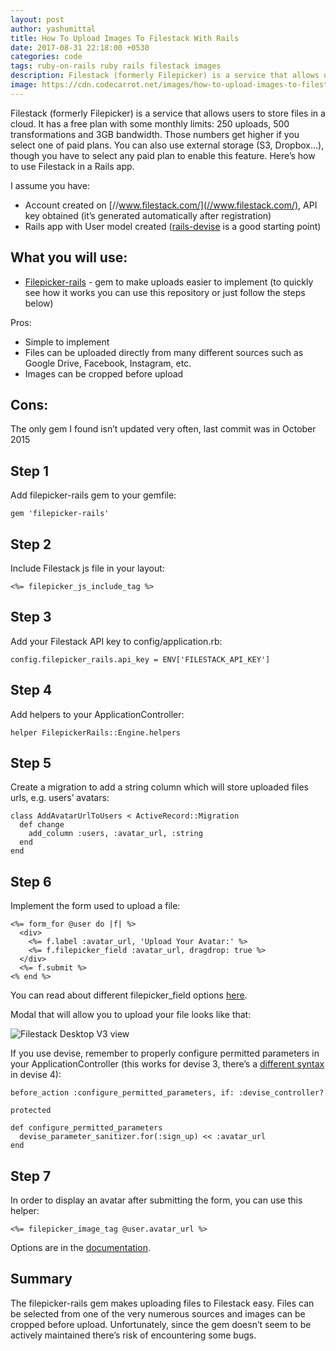 ```yaml
---
layout: post
author: yashumittal
title: How To Upload Images To Filestack With Rails
date: 2017-08-31 22:18:00 +0530
categories: code
tags: ruby-on-rails ruby rails filestack images
description: Filestack (formerly Filepicker) is a service that allows users to store files in a cloud. Here’s how to use Filestack in a Rails app.
image: https://cdn.codecarrot.net/images/how-to-upload-images-to-filestack-with-rails.png
---
```


Filestack (formerly Filepicker) is a service that allows users to store files in a cloud. It has a free plan with some monthly limits: 250 uploads, 500 transformations and 3GB bandwidth. Those numbers get higher if you select one of paid plans. You can also use external storage (S3, Dropbox…), though you have to select any paid plan to enable this feature. Here’s how to use Filestack in a Rails app.

I assume you have:

* Account created on [//www.filestack.com/](//www.filestack.com/), API key obtained (it’s generated automatically after registration)
* Rails app with User model created ([rails-devise](//github.com/RailsApps/rails-devise) is a good starting point)

## What you will use:

* [Filepicker-rails](//github.com/Ink/filepicker-rails) - gem to make uploads easier to implement (to quickly see how it works you can use this repository or just follow the steps below)

Pros:

* Simple to implement
* Files can be uploaded directly from many different sources such as Google Drive, Facebook, Instagram, etc.
* Images can be cropped before upload

## Cons:

The only gem I found isn’t updated very often, last commit was in October 2015

## Step 1

Add filepicker-rails gem to your gemfile:

```
gem 'filepicker-rails'
```

## Step 2

Include Filestack js file in your layout:
```
<%= filepicker_js_include_tag %>
```

## Step 3

Add your Filestack API key to config/application.rb:

```
config.filepicker_rails.api_key = ENV['FILESTACK_API_KEY']
```

## Step 4

Add helpers to your ApplicationController:

```
helper FilepickerRails::Engine.helpers
```

## Step 5

Create a migration to add a string column which will store uploaded files urls, e.g. users’ avatars:

```
class AddAvatarUrlToUsers < ActiveRecord::Migration
  def change
    add_column :users, :avatar_url, :string
  end
end
```

## Step 6

Implement the form used to upload a file:

```
<%= form_for @user do |f| %>
  <div>
    <%= f.label :avatar_url, 'Upload Your Avatar:' %>
    <%= f.filepicker_field :avatar_url, dragdrop: true %>
  </div>
  <%= f.submit %>
<% end %>
```

You can read about different filepicker_field options [here](//www.rubydoc.info/github/Ink/filepicker-rails/master/FilepickerRails/FormHelper).

Modal that will allow you to upload your file looks like that:

![Filestack Desktop V3 view](https://cdn.codecarrot.net/images/filestack-desktop-initial-view.jpg)

If you use devise, remember to properly configure permitted parameters in your ApplicationController (this works for devise 3, there’s a [different syntax](//github.com/plataformatec/devise#strong-parameters) in devise 4):

```
before_action :configure_permitted_parameters, if: :devise_controller?

protected

def configure_permitted_parameters
  devise_parameter_sanitizer.for(:sign_up) << :avatar_url
end
```

## Step 7

In order to display an avatar after submitting the form, you can use this helper:

```
<%= filepicker_image_tag @user.avatar_url %>
```

Options are in the [documentation](//www.rubydoc.info/github/Ink/filepicker-rails/master/FilepickerRails/ApplicationHelper#filepicker_image_tag-instance_method).

## Summary

The filepicker-rails gem makes uploading files to Filestack easy. Files can be selected from one of the very numerous sources and images can be cropped before upload. Unfortunately, since the gem doesn’t seem to be actively maintained there’s risk of encountering some bugs.
